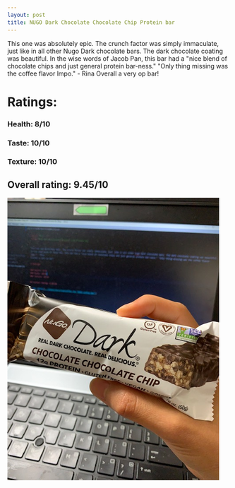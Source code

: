 ```yaml
---
layout: post
title: NUGO Dark Chocolate Chocolate Chip Protein bar
---
```


This one was absolutely epic. The crunch factor was simply immaculate, just like in all other Nugo Dark chocolate bars. The dark chocolate coating was beautiful. In the wise words of Jacob Pan, this bar had a "nice blend of chocolate chips and just general protein bar-ness." "Only thing missing was the coffee flavor lmpo." - Rina
Overall a very op bar!

# Ratings:

### Health: 8/10
### Taste: 10/10
### Texture: 10/10

## Overall rating: 9.45/10

![nugo dark chocolate chocolate chip](../images/bars/nugodarkchocolatechocolate.jpg "NUGO Dark Chocolate Chocolate Chip Bar")
